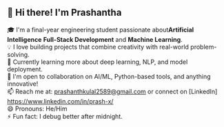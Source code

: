 ## 👋 Hi there! I'm Prashantha

🎓 I'm a final-year engineering student passionate about**Artificial Intelligence** **Full-Stack Development** and **Machine Learning**.  
💡 I love building projects that combine creativity with real-world problem-solving.  
🌱 Currently learning more about deep learning, NLP, and model deployment.  
🤝 I'm open to collaboration on AI/ML, Python-based tools, and anything innovative!  
📫 Reach me at: prashanthkulal2589@gmail.com or connect on [LinkedIn] https://www.linkedin.com/in/prash-x/  
😄 Pronouns: He/Him  
⚡ Fun fact: I debug better after midnight.


<!---
Prashanth-000/Prashanth-000 is a ✨ special ✨ repository because its `README.md` (this file) appears on your GitHub profile.
You can click the Preview link to take a look at your changes.
--->
